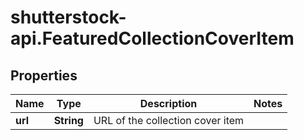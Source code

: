 # shutterstock-api.FeaturedCollectionCoverItem

## Properties
Name | Type | Description | Notes
------------ | ------------- | ------------- | -------------
**url** | **String** | URL of the collection cover item | 


